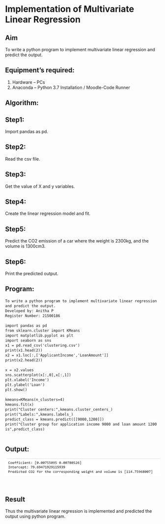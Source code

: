 # Implementation of Multivariate Linear Regression
## Aim
To write a python program to implement multivariate linear regression and predict the output.
## Equipment’s required:
1.	Hardware – PCs
2.	Anaconda – Python 3.7 Installation / Moodle-Code Runner
## Algorithm:
## Step1:
Import pandas as pd.

## Step2:
Read the csv file.

## Step3:
Get the value of X and y variables.

## Step4:
Create the linear regression model and fit.

## Step5:
Predict the CO2 emission of a car where the weight is 2300kg, and the volume is 1300cm3.

## Step6:
Print the predicted output.
## Program:
```
To write a python program to implement multivariate linear regression and predict the output.
Developed by: Anitha P
Register Number: 21500186

import pandas as pd
from sklearn.cluster import KMeans
import matplotlib.pyplot as plt
import seaborn as sns
x1 = pd.read_csv('clustering.csv')
print(x1.head(2))
x2 = x1.loc[:,['ApplicantIncome','LoanAmount']]
print(x2.head(2))

x = x2.values
sns.scatterplot(x[:,0],x[:,1])
plt.xlabel('Income')
plt.ylabel('Loan')
plt.show()

kmeans=KMeans(n_clusters=4)
kmeans.fit(x)
print("Cluster centers:",kmeans.cluster_centers_)
print("Labels:",kmeans.labels_)
predict_class = kmeans.predict([[9000,1200]])
print("Cluster group for application income 9000 and loan amount 1200 is",predict_class)


```
## Output:
![output](./ouput.png)

<br>

## Result
Thus the multivariate linear regression is implemented and predicted the output using python program.